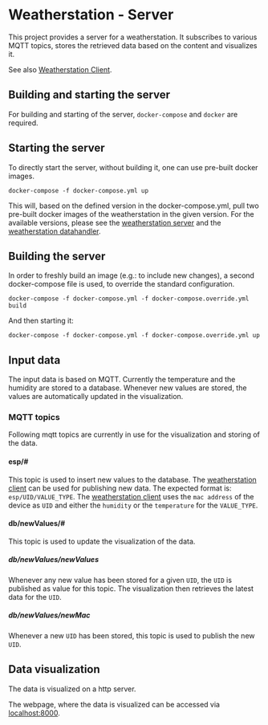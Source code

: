 # Weatherstation - Server

This project provides a server for a weatherstation.
It subscribes to various MQTT topics, stores the retrieved data based on the content and visualizes it.

See also [Weatherstation Client](https://github.com/jerey/weatherstation-client).

## Building and starting the server

For building and starting of the server, `docker-compose` and `docker` are required.

## Starting the server

To directly start the server, without building it, one can use pre-built docker images.

`docker-compose -f docker-compose.yml up`

This will, based on the defined version in the docker-compose.yml, pull two pre-built docker images of the weatherstation in the given version. For the available versions, please see the [weatherstation server](https://hub.docker.com/r/jerey/weatherstation-server) and the [weatherstation datahandler](https://hub.docker.com/r/jerey/weatherstation-datahandler).

## Building the server

In order to freshly build an image (e.g.: to include new changes), a second docker-compose file is used, to override the standard configuration.

`docker-compose -f docker-compose.yml -f docker-compose.override.yml build`

And then starting it:

`docker-compose -f docker-compose.yml -f docker-compose.override.yml up`

## Input data

The input data is based on MQTT. Currently the temperature and the humidity are stored to a database. Whenever new values are stored, the values are automatically updated in the visualization.

### MQTT topics

Following mqtt topics are currently in use for the visualization and storing of the data.

#### esp\/\#

This topic is used to insert new values to the database.
The [weatherstation client](https://github.com/jerey/weatherstation-client) can be used for publishing new data. The expected format is: `esp/UID/VALUE_TYPE`.
The [weatherstation client](https://github.com/jerey/weatherstation-client) uses the `mac address` of the device as `UID` and either the `humidity` or the `temperature` for the `VALUE_TYPE`.

#### db\/newValues\/\#

This topic is used to update the visualization of the data.

##### db\/newValues\/newValues

Whenever any new value has been stored for a given `UID`, the `UID` is published as value for this topic. The visualization then retrieves the latest data for the `UID`.

##### db\/newValues\/newMac

Whenever a new `UID` has been stored, this topic is used to publish the new `UID`.

## Data visualization

The data is visualized on a http server.

The webpage, where the data is visualized can be accessed via [localhost:8000](localhost:8000).
